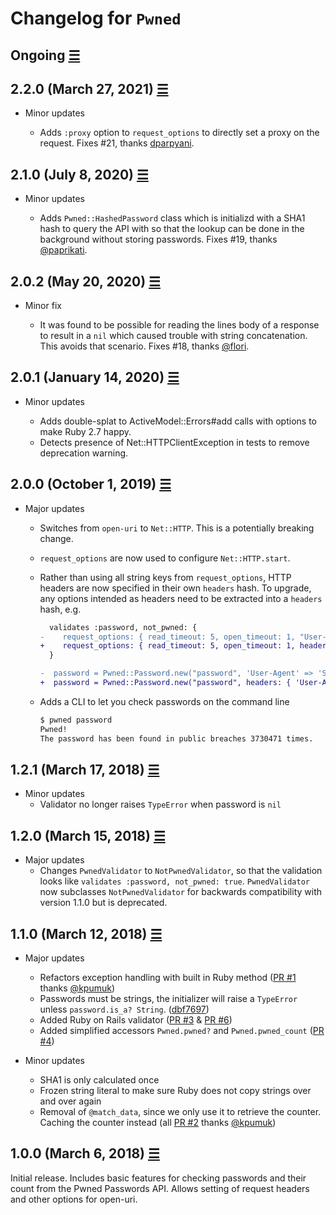 # Changelog for `Pwned`

## Ongoing [☰](https://github.com/philnash/pwned/compare/v2.0.2...master)

## 2.2.0 (March 27, 2021) [☰](https://github.com/philnash/pwned/compare/v2.1.0...v2.2.0)

- Minor updates

  - Adds `:proxy` option to `request_options` to directly set a proxy on the
    request. Fixes #21, thanks [dparpyani](https://github.com/dparpyani).

## 2.1.0 (July 8, 2020) [☰](https://github.com/philnash/pwned/compare/v2.0.2...v2.1.0)

- Minor updates

  - Adds `Pwned::HashedPassword` class which is initializd with a SHA1 hash to
    query the API with so that the lookup can be done in the background without
    storing passwords. Fixes #19, thanks [@paprikati](https://github.com/paprikati).

## 2.0.2 (May 20, 2020) [☰](https://github.com/philnash/pwned/compare/v2.0.1...v2.0.2)

- Minor fix

  - It was found to be possible for reading the lines body of a response to
    result in a `nil` which caused trouble with string concatenation. This
    avoids that scenario. Fixes #18, thanks [@flori](https://github.com/flori).

## 2.0.1 (January 14, 2020) [☰](https://github.com/philnash/pwned/compare/v2.0.0...v2.0.1)

- Minor updates

  - Adds double-splat to ActiveModel::Errors#add calls with options to make Ruby 2.7 happy.
  - Detects presence of Net::HTTPClientException in tests to remove deprecation warning.

## 2.0.0 (October 1, 2019) [☰](https://github.com/philnash/pwned/compare/v1.2.1...v2.0.0)

- Major updates

  - Switches from `open-uri` to `Net::HTTP`. This is a potentially breaking change.
  - `request_options` are now used to configure `Net::HTTP.start`.
  - Rather than using all string keys from `request_options`, HTTP headers are now
    specified in their own `headers` hash. To upgrade, any options intended as
    headers need to be extracted into a `headers` hash, e.g.

    ```diff
      validates :password, not_pwned: {
    -    request_options: { read_timeout: 5, open_timeout: 1, "User-Agent" => "Super fun user agent" }
    +    request_options: { read_timeout: 5, open_timeout: 1, headers: { "User-Agent" => "Super fun user agent" } }
      }

    -  password = Pwned::Password.new("password", 'User-Agent' => 'Super fun new user agent')
    +  password = Pwned::Password.new("password", headers: { 'User-Agent' => 'Super fun new user agent' }, read_timeout: 10)
    ```

  - Adds a CLI to let you check passwords on the command line

    ```bash
    $ pwned password
    Pwned!
    The password has been found in public breaches 3730471 times.
    ```

## 1.2.1 (March 17, 2018) [☰](https://github.com/philnash/pwned/compare/v1.2.0...v1.2.1)

- Minor updates
  - Validator no longer raises `TypeError` when password is `nil`

## 1.2.0 (March 15, 2018) [☰](https://github.com/philnash/pwned/compare/v1.1.0...v1.2.0)

- Major updates
  - Changes `PwnedValidator` to `NotPwnedValidator`, so that the validation looks like `validates :password, not_pwned: true`. `PwnedValidator` now subclasses `NotPwnedValidator` for backwards compatibility with version 1.1.0 but is deprecated.

## 1.1.0 (March 12, 2018) [☰](https://github.com/philnash/pwned/compare/v1.0.0...v1.1.0)

- Major updates

  - Refactors exception handling with built in Ruby method ([PR #1](https://github.com/philnash/pwned/pull/1) thanks [@kpumuk](https://github.com/kpumuk))
  - Passwords must be strings, the initializer will raise a `TypeError` unless `password.is_a? String`. ([dbf7697](https://github.com/philnash/pwned/commit/dbf7697e878d87ac74aed1e715cee19b73473369))
  - Added Ruby on Rails validator ([PR #3](https://github.com/philnash/pwned/pull/3) & [PR #6](https://github.com/philnash/pwned/pull/6))
  - Added simplified accessors `Pwned.pwned?` and `Pwned.pwned_count` ([PR #4](https://github.com/philnash/pwned/pull/4))

- Minor updates
  - SHA1 is only calculated once
  - Frozen string literal to make sure Ruby does not copy strings over and over again
  - Removal of `@match_data`, since we only use it to retrieve the counter. Caching the counter instead (all [PR #2](https://github.com/philnash/pwned/pull/2) thanks [@kpumuk](https://github.com/kpumuk))

## 1.0.0 (March 6, 2018) [☰](https://github.com/philnash/pwned/commits/v1.0.0)

Initial release. Includes basic features for checking passwords and their count from the Pwned Passwords API. Allows setting of request headers and other options for open-uri.
